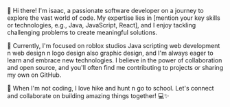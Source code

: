 👋 Hi there! I'm isaac, a passionate software developer on a journey to explore the vast world of code. My expertise lies in [mention your key skills or technologies, e.g., Java, JavaScript, React], and I enjoy tackling challenging problems to create meaningful solutions.

🚀 Currently, I'm focused on roblox studios Java scripting web development n web design n logo design also graphic design, and I'm always eager to learn and embrace new technologies. I believe in the power of collaboration and open source, and you'll often find me contributing to projects or sharing my own on GitHub.

🌱 When I'm not coding, I love hike and hunt n go to school. Let's connect and collaborate on building amazing things together! 💻✨
